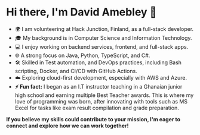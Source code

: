 
<!--
**davidamebley/davidamebley** is a ✨ _special_ ✨ repository because its `README.md` (this file) appears on your GitHub profile.

Here are some ideas to get you started:

- 🔭 I’m currently working on ...
- 🌱 I’m currently learning ...
- 👯 I’m looking to collaborate on ...
- 🤔 I’m looking for help with ...
- 💬 Ask me about ...
- 📫 How to reach me: ...
- 😄 Pronouns: ...
- ⚡ Fun fact: ...
-->
# Hi there, I'm David Amebley 👋

- 🌍 I am volunteering at Hack Junction, Finland, as a full-stack developer.
- 🎓 My background is in Computer Science and Information Technology.
- 💻 I enjoy working on backend services, frontend, and full-stack apps.
- 🌐 A strong focus on Java, Python, TypeScript, and C#.
- 🛠 Skilled in Test automation, and DevOps practices, including Bash scripting, Docker, and CI/CD with GitHub Actions.
- ☁️ Exploring cloud-first development, especially with AWS and Azure.
- <b>⚡ Fun fact:</b> I began as an I.T instructor teaching in a Ghanaian junior high school and earning multiple Best Teacher awards. This is where my love of programming was born, after innovating with tools such as MS Excel for tasks like exam result compilation and grade preparation.

<b>If you believe my skills could contribute to your mission, I'm eager to connect and explore how we can work together!<b/>
<!-- I once taught IT in a Ghanaian junior high school and earned multiple Best Teacher awards. The switch to programming was inspired by my self-belief and encouragement from friends, especially after innovating with tools like MS Excel for tasks like exam result compilation and grade preparation.
-->
